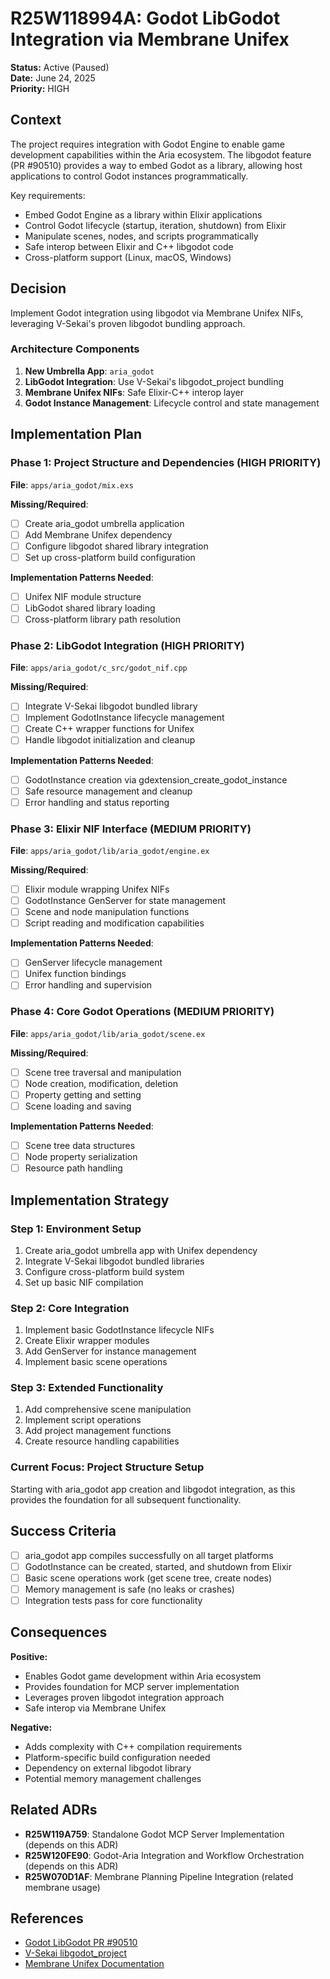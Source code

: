 # R25W118994A: Godot LibGodot Integration via Membrane Unifex

<!-- @adr_serial R25W118994A -->

**Status:** Active (Paused)  
**Date:** June 24, 2025  
**Priority:** HIGH

## Context

The project requires integration with Godot Engine to enable game development capabilities within the Aria ecosystem. The libgodot feature (PR #90510) provides a way to embed Godot as a library, allowing host applications to control Godot instances programmatically.

Key requirements:

- Embed Godot Engine as a library within Elixir applications
- Control Godot lifecycle (startup, iteration, shutdown) from Elixir
- Manipulate scenes, nodes, and scripts programmatically
- Safe interop between Elixir and C++ libgodot code
- Cross-platform support (Linux, macOS, Windows)

## Decision

Implement Godot integration using libgodot via Membrane Unifex NIFs, leveraging V-Sekai's proven libgodot bundling approach.

### Architecture Components

1. **New Umbrella App**: `aria_godot`
2. **LibGodot Integration**: Use V-Sekai's libgodot_project bundling
3. **Membrane Unifex NIFs**: Safe Elixir-C++ interop layer
4. **Godot Instance Management**: Lifecycle control and state management

## Implementation Plan

### Phase 1: Project Structure and Dependencies (HIGH PRIORITY)

**File**: `apps/aria_godot/mix.exs`

**Missing/Required**:

- [ ] Create aria_godot umbrella application
- [ ] Add Membrane Unifex dependency
- [ ] Configure libgodot shared library integration
- [ ] Set up cross-platform build configuration

**Implementation Patterns Needed**:

- [ ] Unifex NIF module structure
- [ ] LibGodot shared library loading
- [ ] Cross-platform library path resolution

### Phase 2: LibGodot Integration (HIGH PRIORITY)

**File**: `apps/aria_godot/c_src/godot_nif.cpp`

**Missing/Required**:

- [ ] Integrate V-Sekai libgodot bundled library
- [ ] Implement GodotInstance lifecycle management
- [ ] Create C++ wrapper functions for Unifex
- [ ] Handle libgodot initialization and cleanup

**Implementation Patterns Needed**:

- [ ] GodotInstance creation via gdextension_create_godot_instance
- [ ] Safe resource management and cleanup
- [ ] Error handling and status reporting

### Phase 3: Elixir NIF Interface (MEDIUM PRIORITY)

**File**: `apps/aria_godot/lib/aria_godot/engine.ex`

**Missing/Required**:

- [ ] Elixir module wrapping Unifex NIFs
- [ ] GodotInstance GenServer for state management
- [ ] Scene and node manipulation functions
- [ ] Script reading and modification capabilities

**Implementation Patterns Needed**:

- [ ] GenServer lifecycle management
- [ ] Unifex function bindings
- [ ] Error handling and supervision

### Phase 4: Core Godot Operations (MEDIUM PRIORITY)

**File**: `apps/aria_godot/lib/aria_godot/scene.ex`

**Missing/Required**:

- [ ] Scene tree traversal and manipulation
- [ ] Node creation, modification, deletion
- [ ] Property getting and setting
- [ ] Scene loading and saving

**Implementation Patterns Needed**:

- [ ] Scene tree data structures
- [ ] Node property serialization
- [ ] Resource path handling

## Implementation Strategy

### Step 1: Environment Setup

1. Create aria_godot umbrella app with Unifex dependency
2. Integrate V-Sekai libgodot bundled libraries
3. Configure cross-platform build system
4. Set up basic NIF compilation

### Step 2: Core Integration

1. Implement basic GodotInstance lifecycle NIFs
2. Create Elixir wrapper modules
3. Add GenServer for instance management
4. Implement basic scene operations

### Step 3: Extended Functionality

1. Add comprehensive scene manipulation
2. Implement script operations
3. Add project management functions
4. Create resource handling capabilities

### Current Focus: Project Structure Setup

Starting with aria_godot app creation and libgodot integration, as this provides the foundation for all subsequent functionality.

## Success Criteria

- [ ] aria_godot app compiles successfully on all target platforms
- [ ] GodotInstance can be created, started, and shutdown from Elixir
- [ ] Basic scene operations work (get scene tree, create nodes)
- [ ] Memory management is safe (no leaks or crashes)
- [ ] Integration tests pass for core functionality

## Consequences

**Positive:**

- Enables Godot game development within Aria ecosystem
- Provides foundation for MCP server implementation
- Leverages proven libgodot integration approach
- Safe interop via Membrane Unifex

**Negative:**

- Adds complexity with C++ compilation requirements
- Platform-specific build configuration needed
- Dependency on external libgodot library
- Potential memory management challenges

## Related ADRs

- **R25W119A759**: Standalone Godot MCP Server Implementation (depends on this ADR)
- **R25W120FE90**: Godot-Aria Integration and Workflow Orchestration (depends on this ADR)
- **R25W070D1AF**: Membrane Planning Pipeline Integration (related membrane usage)

## References

- [Godot LibGodot PR #90510](https://github.com/godotengine/godot/pull/90510)
- [V-Sekai libgodot_project](https://github.com/V-Sekai/libgodot_project/tree/libvsekai)
- [Membrane Unifex Documentation](https://github.com/membraneframework/unifex)
